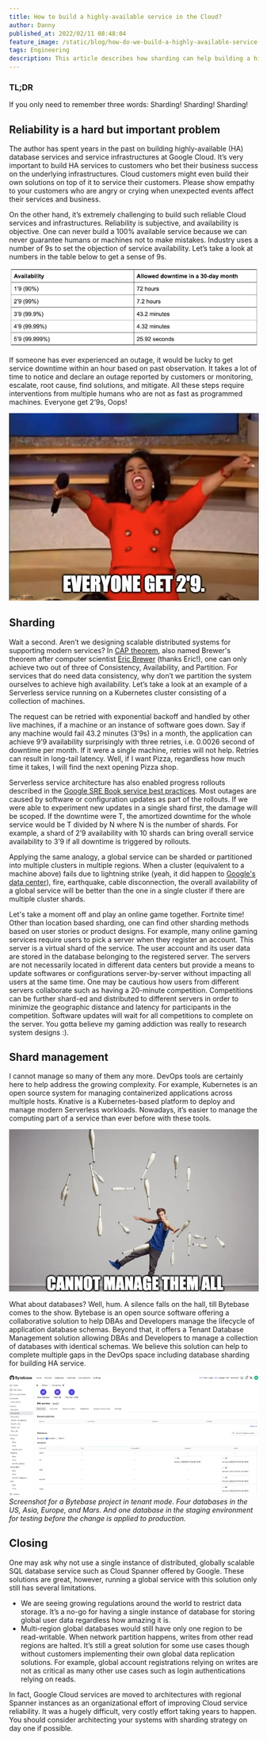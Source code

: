 ```yaml
---
title: How to build a highly-available service in the Cloud?
author: Danny
published_at: 2022/02/11 08:48:04
feature_image: /static/blog/how-do-we-build-a-highly-available-service-in-the-cloud/cloud.webp
tags: Engineering
description: This article describes how sharding can help building a highly-available services in the Cloud based on author's years of experience at Google Cloud.
---
```


### TL;DR

If you only need to remember three words: Sharding! Sharding! Sharding!

## Reliability is a hard but important problem

The author has spent years in the past on building highly-available (HA) database services and service infrastructures at Google Cloud. It’s very important to build HA services to customers who bet their business success on the underlying infrastructures. Cloud customers might even build their own solutions on top of it to service their customers. Please show empathy to your customers who are angry or crying when unexpected events affect their services and business.

On the other hand, it’s extremely challenging to build such reliable Cloud services and infrastructures. Reliability is subjective, and availability is objective. One can never build a 100% available service because we can never guarantee humans or machines not to make mistakes. Industry uses a number of 9s to set the objection of service availability. Let’s take a look at numbers in the table below to get a sense of 9s.

![_](/static/blog/how-do-we-build-a-highly-available-service-in-the-cloud/availability.webp)

If someone has ever experienced an outage, it would be lucky to get service downtime within an hour based on past observation. It takes a lot of time to notice and declare an outage reported by customers or monitoring, escalate, root cause, find solutions, and mitigate. All these steps require interventions from multiple humans who are not as fast as programmed machines. Everyone get 2’9s, Oops!

![_](/static/blog/how-do-we-build-a-highly-available-service-in-the-cloud/two-nine.webp)

## Sharding

Wait a second. Aren’t we designing scalable distributed systems for supporting modern services? In [CAP theorem](https://en.wikipedia.org/wiki/CAP_theorem), also named Brewer's theorem after computer scientist [Eric Brewer](<https://en.wikipedia.org/wiki/Eric_Brewer_(scientist)>) (thanks Eric!), one can only achieve two out of three of Consistency, Availability, and Partition. For services that do need data consistency, why don’t we partition the system ourselves to achieve high availability. Let’s take a look at an example of a Serverless service running on a Kubernetes cluster consisting of a collection of machines.

The request can be retried with exponential backoff and handled by other live machines, if a machine or an instance of software goes down. Say if any machine would fail 43.2 minutes (3’9s) in a month, the application can achieve 9’9 availability surprisingly with three retries, i.e. 0.0026 second of downtime per month. If it were a single machine, retries will not help. Retries can result in long-tail latency. Well, if I want Pizza, regardless how much time it takes, I will find the next opening Pizza shop.

Serverless service architecture has also enabled progress rollouts described in the [Google SRE Book service best practices](https://sre.google/sre-book/service-best-practices/). Most outages are caused by software or configuration updates as part of the rollouts. If we were able to experiment new updates in a single shard first, the damage will be scoped. If the downtime were T, the amortized downtime for the whole service would be T divided by N where N is the number of shards. For example, a shard of 2’9 availability with 10 shards can bring overall service availability to 3’9 if all downtime is triggered by rollouts.

Applying the same analogy, a global service can be sharded or partitioned into multiple clusters in multiple regions. When a cluster (equivalent to a machine above) fails due to lightning strike (yeah, it did happen to [Google's data center](https://status.cloud.google.com/incident/compute/15056#5719570367119360)), fire, earthquake, cable disconnection, the overall availability of a global service will be better than the one in a single cluster if there are multiple cluster shards.

Let's take a moment off and play an online game together. Fortnite time! Other than location based sharding, one can find other sharding methods based on user stories or product designs. For example, many online gaming services require users to pick a server when they register an account. This server is a virtual shard of the service. The user account and its user data are stored in the database belonging to the registered server. The servers are not necessarily located in different data centers but provide a means to update softwares or configurations server-by-server without impacting all users at the same time. One may be cautious how users from different servers collaborate such as having a 20-minute competition. Competitions can be further shard-ed and distributed to different servers in order to minimize the geographic distance and latency for participants in the competition. Software updates will wait for all competitions to complete on the server. You gotta believe my gaming addiction was really to research system designs :).

## Shard management

I cannot manage so many of them any more. DevOps tools are certainly here to help address the growing complexity. For example, Kubernetes is an open source system for managing containerized applications across multiple hosts. Knative is a Kubernetes-based platform to deploy and manage modern Serverless workloads. Nowadays, it’s easier to manage the computing part of a service than ever before with these tools.

![_](/static/blog/how-do-we-build-a-highly-available-service-in-the-cloud/can-not-manage-them-all.webp)

What about databases? Well, hum. A silence falls on the hall, till Bytebase comes to the show. Bytebase is an open source software offering a collaborative solution to help DBAs and Developers manage the lifecycle of application database schemas. Beyond that, it offers a Tenant Database Management solution allowing DBAs and Developers to manage a collection of databases with identical schemas. We believe this solution can help to complete multiple gaps in the DevOps space including database sharding for building HA service.

![_](/static/blog/how-do-we-build-a-highly-available-service-in-the-cloud/tenant-mode.webp)_Screenshot for a Bytebase project in tenant mode. Four databases in the US, Asia, Europe, and Mars. And one database in the staging environment for testing before the change is applied to production._

## Closing

One may ask why not use a single instance of distributed, globally scalable SQL database service such as Cloud Spanner offered by Google. These solutions are great, however, running a global service with this solution only still has several limitations.

- We are seeing growing regulations around the world to restrict data storage. It’s a no-go for having a single instance of database for storing global user data regardless how amazing it is.
- Multi-region global databases would still have only one region to be read-writable. When network partition happens, writes from other read regions are halted. It’s still a great solution for some use cases though without customers implementing their own global data replication solutions. For example, global account registrations relying on writes are not as critical as many other use cases such as login authentications relying on reads.

In fact, Google Cloud services are moved to architectures with regional Spanner instances as an organizational effort of improving Cloud service reliability. It was a hugely difficult, very costly effort taking years to happen. You should consider architecting your systems with sharding strategy on day one if possible.
